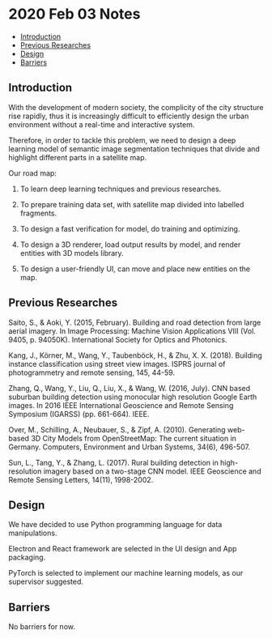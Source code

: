 # 2020 Feb 03 Notes

<!-- depthFrom=1 depthTo=6 orderedList=false -->

- [Introduction](#Introduction)
- [Previous Researches](#Previous-Researches)
- [Design](#Design)
- [Barriers](#Barriers)

<!-- /TOC -->

## Introduction

With the development of modern society, the complicity of the city structure rise rapidly, thus it is increasingly difficult to efficiently design the urban environment without a real-time and interactive system.

Therefore, in order to tackle this problem, we need to design a deep learning model of semantic image segmentation techniques that divide and highlight different parts in a satellite map.

Our road map:

1. To learn deep learning techniques and previous researches.

1. To prepare training data set, with satellite map divided into labelled fragments.

1. To design a fast verification for model, do training and optimizing.

1. To design a 3D renderer, load output results by model, and render entities with 3D models library.

1. To design a user-friendly UI, can move and place new entities on the map.

## Previous Researches

Saito, S., & Aoki, Y. (2015, February). Building and road detection from large aerial imagery. In Image Processing: Machine Vision Applications VIII (Vol. 9405, p. 94050K). International Society for Optics and Photonics.

Kang, J., Körner, M., Wang, Y., Taubenböck, H., & Zhu, X. X. (2018). Building instance classification using street view images. ISPRS journal of photogrammetry and remote sensing, 145, 44-59.

Zhang, Q., Wang, Y., Liu, Q., Liu, X., & Wang, W. (2016, July). CNN based suburban building detection using monocular high resolution Google Earth images. In 2016 IEEE International Geoscience and Remote Sensing Symposium (IGARSS) (pp. 661-664). IEEE.

Over, M., Schilling, A., Neubauer, S., & Zipf, A. (2010). Generating web-based 3D City Models from OpenStreetMap: The current situation in Germany. Computers, Environment and Urban Systems, 34(6), 496-507.

Sun, L., Tang, Y., & Zhang, L. (2017). Rural building detection in high-resolution imagery based on a two-stage CNN model. IEEE Geoscience and Remote Sensing Letters, 14(11), 1998-2002.

## Design

We have decided to use Python programming language for data manipulations.

Electron and React framework are selected in the UI design and App packaging.

PyTorch is selected to implement our machine learning models, as our supervisor suggested.

## Barriers

No barriers for now.
